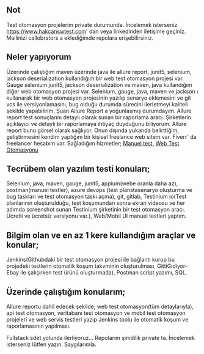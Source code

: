 ## Not
Test otomasyon projelerim private durumunda. İncelemek isterseniz https://www.hakcanswtest.com' dan veya linkedinden iletişime geçiniz. Mailinizi callobrators a eklediğimde repolara erişebilirsiniz.

## Neler yapıyorum
Üzerinde çalıştığım maven üzerinde java ile allure report, junit5, selenium, jackson deserialization kullandığım bir web test otomasyon projesi var. Gauge selenium junit5, jackson deserialization ve maven, java kullandığım diğer web otomasyon projesi var. Selenium, gauge, java, maven ve jackson ı kullanarak bir web otomasyon projesinin yazılıp senaryo eklemesini ve git vcs ile versiyonlamasını, bug olduğu durumda sürecini ilerletmeyi kaliteli şekilde yapabilirim. Şuan Allure Report a yoğunlaşmış durumdayım. Allure report test sonuçlarını detaylı olarak sunan bir raporlama aracı. Şirketlerin açıklayıcı ve detaylı bir raporlamaya ihtiyaç duyduğunu biliyorum. Allure report bunu görsel olarak sağlıyor. Onun dışında yukarıda belirttiğim, geliştirmesini kendim yaptığım bir kişisel freelance web sitem var. Fiverr' da freelancer hesabım var. Sağladığım hizmetler;
[Manuel test](https://www.fiverr.com/s/DBVb1Zy), [Web Test Otomasyonu](https://www.fiverr.com/s/7YLVN2e)
## Tecrübem olan yazılım testi konuları;
Selenium, java, maven, gauge, junit5, appium(webe oranla daha az), postman(manuel testler), azure devops (test planstasenaryo oluşturma ve bug taskları ve test otomasyon taskı açma), git, gitlab, Testinium io(Test planlarının oluşturulduğu, test koşumundan sonra ekran videosu ve her adımda screenshot sunan Testinium şirketinin bir test otomasyon aracı. Ücretli ve ücretsiz versiyonu var.), Web/Mobil UI manuel testleri yaptım.

## Bilgim olan ve en az 1 kere kullandığım araçlar ve konular;
Jenkins(Githubdaki bir test otomasyon projesi ile bağlantı kurup bu projedeki testlerin otomatik koşum takvminin oluşturulması, GittiGidiyor-Ebay ile çalışırken test ürünü oluşturmada), Postman script yazımı, SQL.

## Üzerinde çalıştığım konularım;
Allure reportu dahil edecek şekilde; web test otomasyon(tüm detaylarıyla), api test otomasyon, veritabanı test otomasyon ve mobil test otomasyon projeleri ve web servis testleri yazıp Jenkins toolu ile otomatik koşum ve raporlamasının yapılması.

Fullstack sdet yolunda ilerliyoruz...
Repolarım şimdilik private ta. İncelemek isterseniz lütfen yazın. Saygılarımla.
